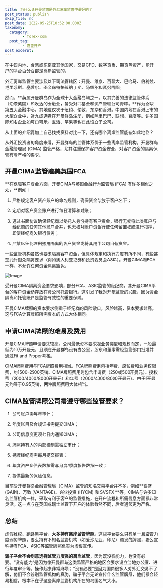 ```yaml
---
title: 为什么说开曼监管是外汇离岸监管中最好的？
post_status: publish
skip_file: no
post_date: 2022-05-26T10:52:00.000Z
taxonomy:
  category:
        - forex-com
  post_tag:
        - 嘉盛开户
post_excerpt: 
---
```

在中国内地、台湾或东南亚其他国家，交易CFD、数字货币、期货等资产，能开户的平台百分百都是离岸监管的。

外汇离岸监管主要涉及以下司法管辖区：开曼、维京、百慕大、巴哈马、伯利兹、毛里求斯、塞舌尔、圣文森特格拉纳丁斯、马绍尔和瓦努阿图。

然而，**英属开曼群岛作为全球十大金融岛屿之一，以其完善的法律监管体系（沿袭英国）和发达的金融业，备受对冲基金和资产管理公司青睐。**作为全球第五大金融中心，其地位仅次于纽约、伦敦、东京和香港。中国内地在香港上市的大型企业中，近九成选择在开曼群岛注册，例如阿里巴巴、联想、百度等。许多国际知名企业如可口可乐、宝洁、苹果等也在此设立子公司。

从上面的介绍再加上自己找找资料对比一下，还有哪个离岸监管能有如此地位？

从外汇投资者的角度来看，开曼群岛的监管体系优于一些离岸监管机构。开曼群岛金融管理局 (CIMA) 监管严格，尤其注重保护客户资金安全，对客户资金的隔离保管有着严格的要求。

## 开曼CIMA监管媲美英国FCA

**在保障客户资金方面，开曼CIMA与英国金融行为监管局 (FCA) 有许多相似之处，**例如：

1. 严格规定客户资产账户的命名规则，确保资金存放于客户名下；

1. 定期对客户资金账户进行每日清算和对账；

1. 通过书面协议确保经纪商以受托人身份持有客户资金，银行无权将此类账户与经纪商的任何其他账户合并，也无权对账户资金行使任何留置权或进行扣押，即使经纪商欠银行债务；

1. 严禁以任何理由挪用隔离的客户资金或将其用作公司自有资金。

一些监管机构虽然也要求隔离客户资金，但具体规定和执行力度有所不同，有些甚至允许豁免隔离要求（例如澳大利亚证券和投资委员会ASIC）。开曼CIMA和FCA一样，不允许任何资金隔离豁免。

![Image](https://prod-files-secure.s3.us-west-2.amazonaws.com/39ed1227-6d7d-4570-be36-9ccd4a2c4241/bd849744-3fcb-4a37-8312-357962c8f065/image.png?X-Amz-Algorithm=AWS4-HMAC-SHA256&X-Amz-Content-Sha256=UNSIGNED-PAYLOAD&X-Amz-Credential=ASIAZI2LB4667GSS2CHC%2F20250731%2Fus-west-2%2Fs3%2Faws4_request&X-Amz-Date=20250731T161351Z&X-Amz-Expires=3600&X-Amz-Security-Token=IQoJb3JpZ2luX2VjELD%2F%2F%2F%2F%2F%2F%2F%2F%2F%2FwEaCXVzLXdlc3QtMiJIMEYCIQCb%2BksEYl3DuUFzFrNhe%2F4oG0JYKyV9OG%2F%2FiZMfDOqgYAIhAKzjSn%2FxbRKC98UTmNcQZQWwZDciS7B%2B2X1h5mNouFv8KogECNn%2F%2F%2F%2F%2F%2F%2F%2F%2F%2FwEQABoMNjM3NDIzMTgzODA1Igx5SAzoxShXMGeztfYq3ANq%2BKzHAch9oFMOd4zI15WdAka5ahlJywJq1%2Bghcg9qjiOst7WCftxN1wkbp7l%2FI2cR4pnDateJWTrutpa%2BNMe41z3%2BZqZJ6vysXOoCNP3552o0jfzGMZO7k4dK%2B265qqc0N1txYYxKxWoR6IUd0g27ztRzuACX5XMs9oBFDk7s7uQy98CDPSZBCgBCMJh39Fnk1rTxQyQcOHrTHQT2HJbvaz8uRCOu03UMvXE%2FztvCpZqk9%2BZ8Z1eGo5RvIJqtDsb1Toerb9gtdEWW%2B3Qp%2B0u%2FDh0uwJnb0I3a%2BdCBd2%2BHACA15zR1ouadKQYhvT8F4Av7HK8u8Z8Y4CXJJnGfxJKU0veY%2FE0X0A11G7RFPHwZ%2FISIsA3RcbJMPSMqH2wM%2Bt%2FUFrG5435n0FOrkrDHy%2BCn%2F6Y4zA9DjoChboAyfQU5MZq%2BxX6Iq%2BPyCfCLDftyoEUvKthp0guXe9ivsbqe3v6OUBDxSLAWQ%2BEOI5d9uMHcgvxqyl1rSVonG9DO14WLHbZDTCYY9elQW6pxMtlYQRqKRNDR1r3GEc2fec4Dj8BVU0VysV%2BF30Pvoz97WNG2Q7Uq%2BpP%2BSHHJPQznPgdyinfj7kB4itMC4YhP7ofLFbRg81Q7fc6vcBLMoIdUVzDqm67EBjqkAfUhTLtiy40B%2Beuu6%2FdsigJx40kZyAYD3BM04QIx%2BAlpILEL9ZCHv%2BRI2QEwSJ0QS6V8oMdaxM7QjAhXEIKc46tFEBgBTSPh%2BbphXBFLihiawyUej%2FxvbsBQ%2FE%2B3d5xrYkv2Cq6qdVzcmLWpL4BC%2B%2BcBW0QCBt67697mAaQJ%2FtwG6%2BxiG7eXktg2DP8kmEKTFpcVSt%2BNU1zUhmTxZO%2FuRo80wxMS&X-Amz-Signature=6acabcbd192c69c0ce850c7c0b7043539a41dcac42e8f7358b7150cf56d3714e&X-Amz-SignedHeaders=host&x-amz-checksum-mode=ENABLED&x-id=GetObject)

受开曼CIMA隔离资金要求影响，部分FCA、ASIC监管的经纪商，其开曼CIMA平台的客户资金仍存放在母公司托管银行。这引发了我对开曼监管的兴趣，因为资金隔离和托管账户是监管有效性的重要保障。

开曼CIMA牌照的资本要求侧重于经纪商的风险敞口，风险越高，资本要求越高。这与FCA计算牌照所需资本的方式大体相同。

## **申请CIMA牌照的难易及费用**

开曼CIMA牌照申请要求较高。公司最低资本要求视业务类型和规模而定，一般最低为10万开曼元，且须在开曼群岛设有办公室，股东和董事需经监管部门批准并通过Fit and Proper考核。

CIMA牌照费用与FCA牌照费用相当。FCA牌照费用包括年费、席位费和业务权限费，约1500-2500英镑。CIMA牌照费用则包含申请费（250或500开曼元）、授权费（2000/4000/8000开曼元）和年费（2000/4000/8000开曼元）。由于1开曼元约等于0.95英镑，两种牌照费用大体相当。

## CIMA监管牌照公司需遵守哪些监管要求？

1. 公司账户需每年审计；

1. 年度账目及合规证书需提交CIMA；

1. 公司信息变更须七日内通知CIMA；

1. 牌照持有人的内部控制需独立审计；

1. 持牌经纪商需每月提交报表；

1. 年度资产负债表数据需与月度/季度报告数据一致；

1. 提供最新的保险信息。

目前受开曼群岛金融管理局（CIMA）监管的知名交易平台并不多，例如**嘉盛 (GAIN)、万致 (VANTAGE)、兴业投资 (HYCM) 和 SVSFX **等。CIMA与许多知名监管机构一样，采取有利于客户的监管措施，在开户流程和所需信息方面都非常灵活。这一点与在英国或瑞士监管下开户的体验截然不同，后者通常更为严格。

## 总结

虚假维权、跑路黑平台，**大多持有离岸监管牌照**。这些平台要么只有单一且监管力度弱的牌照，要么持有不知名监管机构（如爱沙尼亚、印尼）颁发的牌照，要么宣称持有FCA、ASIC等监管牌照但实为虚假宣传。

**骗子平台不会刻意选择监管力度强的离岸监管**，因为既没有能力，也没有必要。“没有能力”是因为像开曼群岛这类监管严格的地区会要求设立当地办公室、进行年度审计等，操作起来非常麻烦；“没有必要”是因为国内很多人对外汇交易不了解，他们不会辨别监管机构的真伪，骗子平台无论宣传什么监管牌照，他们都会轻易相信，根本不在乎这些离岸监管机构所在的岛国名气大小。